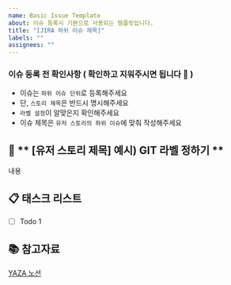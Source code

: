 ```yaml
---
name: Basic Issue Template
about: 이슈 등록시 기본으로 사용되는 템플릿입니다.
title: "[JIRA 하위 이슈 제목]"
labels: ""
assignees: ""
---
```


### 이슈 등록 전 확인사항 ( 확인하고 지워주시면 됩니다 🙂 )

- 이슈는 `하위 이슈 단위`로 등록해주세요
- 단, `스토리 제목`은 반드시 명시해주세요
- `라벨 설정`이 알맞은지 확인해주세요
- 이슈 제목은 `유저 스토리의 하위 이슈`에 맞춰 작성해주세요

## 🌴 ** [유저 스토리 제목] 예시) GIT 라벨 정하기 **

내용

## 📋 **태스크 리스트**

- [ ] Todo 1

## 📚 참고자료

[YAZA 노션](https://roomy-phone-06d.notion.site/Team-Yaza-92625391b533460fb797bbce9f8839df)
